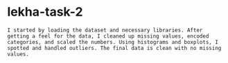 # lekha-task-2
    I started by loading the dataset and necessary libraries. After getting a feel for the data, I cleaned up missing values, encoded categories, and scaled the numbers. Using histograms and boxplots, I spotted and handled outliers. The final data is clean with no missing values.
